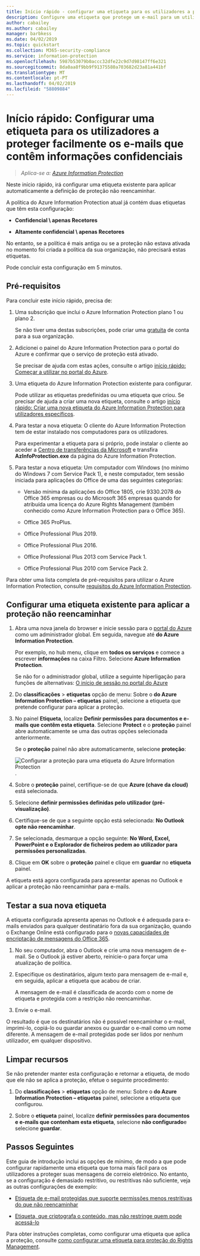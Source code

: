 ```yaml
---
title: Início rápido - configurar uma etiqueta para os utilizadores a proteger facilmente os e-mails que contêm informações confidenciais – AIP
description: Configure uma etiqueta que protege um e-mail para um utilizador ao aplicar automaticamente a proteção não reencaminhar.
author: cabailey
ms.author: cabailey
manager: barbkess
ms.date: 04/02/2019
ms.topic: quickstart
ms.collection: M365-security-compliance
ms.service: information-protection
ms.openlocfilehash: 5987b53079b0accc32dfe22c9d7d98147ff6e321
ms.sourcegitcommit: 8da0aa8f9bb9f91375580a703682d23a81a441bf
ms.translationtype: MT
ms.contentlocale: pt-PT
ms.lasthandoff: 04/02/2019
ms.locfileid: "58809884"
---
```

# <a name="quickstart-configure-a-label-for-users-to-easily-protect-emails-that-contain-sensitive-information"></a>Início rápido: Configurar uma etiqueta para os utilizadores a proteger facilmente os e-mails que contêm informações confidenciais

>*Aplica-se a: [Azure Information Protection](https://azure.microsoft.com/pricing/details/information-protection)*

Neste início rápido, irá configurar uma etiqueta existente para aplicar automaticamente a definição de proteção não reencaminhar.

A política do Azure Information Protection atual já contém duas etiquetas que têm esta configuração:

- **Confidencial \ apenas Recetores**

- **Altamente confidencial \ apenas Recetores**

No entanto, se a política é mais antiga ou se a proteção não estava ativada no momento foi criada a política da sua organização, não precisará estas etiquetas. 

Pode concluir esta configuração em 5 minutos.

## <a name="prerequisites"></a>Pré-requisitos

Para concluir este início rápido, precisa de:

1. Uma subscrição que inclui o Azure Information Protection plano 1 ou plano 2.
    
    Se não tiver uma destas subscrições, pode criar uma [gratuita](https://admin.microsoft.com/Signup/Signup.aspx?OfferId=87dd2714-d452-48a0-a809-d2f58c4f68b7) de conta para a sua organização.

2. Adicionei o painel do Azure Information Protection para o portal do Azure e confirmar que o serviço de proteção está ativado.

    Se precisar de ajuda com estas ações, consulte o artigo [início rápido: Começar a utilizar no portal do Azure](quickstart-viewpolicy.md).

3. Uma etiqueta do Azure Information Protection existente para configurar. 
    
    Pode utilizar as etiquetas predefinidas ou uma etiqueta que criou. Se precisar de ajuda a criar uma nova etiqueta, consulte o artigo [início rápido: Criar uma nova etiqueta do Azure Information Protection para utilizadores específicos](quickstart-label-specificusers.md).

4. Para testar a nova etiqueta: O cliente do Azure Information Protection tem de estar instalado nos computadores para os utilizadores. 
    
    Para experimentar a etiqueta para si próprio, pode instalar o cliente ao aceder a [Centro de transferências da Microsoft](https://www.microsoft.com/en-us/download/details.aspx?id=53018) e transfira **AzInfoProtection.exe** da página do Azure Information Protection.

5. Para testar a nova etiqueta: Um computador com Windows (no mínimo do Windows 7 com Service Pack 1), e neste computador, tem sessão iniciada para aplicações do Office de uma das seguintes categorias:
    
    - Versão mínima da aplicações do Office 1805, crie 9330.2078 do Office 365 empresas ou do Microsoft 365 empresas quando for atribuída uma licença do Azure Rights Management (também conhecido como Azure Information Protection para o Office 365).
    
    - Office 365 ProPlus.
    
    - Office Professional Plus 2019.
    
    - Office Professional Plus 2016.
    
    - Office Professional Plus 2013 com Service Pack 1.
    
    - Office Professional Plus 2010 com Service Pack 2.

Para obter uma lista completa de pré-requisitos para utilizar o Azure Information Protection, consulte [requisitos do Azure Information Protection](requirements.md).

## <a name="configure-an-existing-label-to-apply-the-do-not-forward-protection"></a>Configurar uma etiqueta existente para aplicar a proteção não reencaminhar

1. Abra uma nova janela do browser e inicie sessão para o [portal do Azure](https://portal.azure.com) como um administrador global. Em seguida, navegue até **do Azure Information Protection**. 
    
    Por exemplo, no hub menu, clique em **todos os serviços** e comece a escrever **informações** na caixa Filtro. Selecione **Azure Information Protection**.
    
    Se não for o administrador global, utilize a seguinte hiperligação para funções de alternativas: [O início de sessão no portal do Azure](configure-policy.md#signing-in-to-the-azure-portal)

2. Do **classificações** > **etiquetas** opção de menu: Sobre o **do Azure Information Protection – etiquetas** painel, selecione a etiqueta que pretende configurar para aplicar a proteção. 

3. No painel **Etiqueta**, localize **Definir permissões para documentos e e-mails que contêm esta etiqueta**. Selecione **Protect** e o **proteção** painel abre automaticamente se uma das outras opções selecionada anteriormente. 
    
    Se o **proteção** painel não abre automaticamente, selecione **proteção**:
    
    ![Configurar a proteção para uma etiqueta do Azure Information Protection](./media/info-protect-protection-bar-configured.png).

4. Sobre o **proteção** painel, certifique-se de que **Azure (chave da cloud)** está selecionada.
    
5. Selecione **definir permissões definidas pelo utilizador (pré-visualização)**.

6. Certifique-se de que a seguinte opção está selecionada: **No Outlook opte não reencaminhar**.

7. Se selecionada, desmarque a opção seguinte: **No Word, Excel, PowerPoint e o Explorador de ficheiros pedem ao utilizador para permissões personalizadas**.

8. Clique em **OK** sobre o **proteção** painel e clique em **guardar** no **etiqueta** painel.

A etiqueta está agora configurada para apresentar apenas no Outlook e aplicar a proteção não reencaminhar para e-mails.

## <a name="test-your-new-label"></a>Testar a sua nova etiqueta

A etiqueta configurada apresenta apenas no Outlook e é adequada para e-mails enviados para qualquer destinatário fora da sua organização, quando o Exchange Online está configurado para o [novas capacidades de encriptação de mensagens do Office 365](https://support.office.com/article/7ff0c040-b25c-4378-9904-b1b50210d00e).

1. No seu computador, abra o Outlook e crie uma nova mensagem de e-mail. Se o Outlook já estiver aberto, reinicie-o para forçar uma atualização de política.

2. Especifique os destinatários, algum texto para mensagem de e-mail e, em seguida, aplicar a etiqueta que acabou de criar. 
    
    A mensagem de e-mail é classificada de acordo com o nome de etiqueta e protegida com a restrição não reencaminhar.

3. Envie o e-mail. 

O resultado é que os destinatários não é possível reencaminhar o e-mail, imprimi-lo, copiá-lo ou guardar anexos ou guardar o e-mail como um nome diferente. A mensagem de e-mail protegidas pode ser lidos por nenhum utilizador, em qualquer dispositivo.

## <a name="clean-up-resources"></a>Limpar recursos

Se não pretender manter esta configuração e retornar a etiqueta, de modo que ele não se aplica a proteção, efetue o seguinte procedimento:

1. Do **classificações** > **etiquetas** opção de menu: Sobre o **do Azure Information Protection – etiquetas** painel, selecione a etiqueta que configurou. 

3. Sobre o **etiqueta** painel, localize **definir permissões para documentos e e-mails que contenham esta etiqueta**, selecione **não configurado**e selecione **guardar**.

## <a name="next-steps"></a>Passos Seguintes

Este guia de introdução inclui as opções de mínimo, de modo a que pode configurar rapidamente uma etiqueta que torna mais fácil para os utilizadores a proteger suas mensagens de correio eletrónico. No entanto, se a configuração é demasiado restritivo, ou restritivas não suficiente, veja as outras configurações de exemplo:

- [Etiqueta de e-mail protegidas que suporte permissões menos restritivas do que não reencaminhar](configure-policy-protection.md#example-4-label-for-protected-email-that-supports-less-restrictive-permissions-than-do-not-forward)

- [Etiqueta, que criptografa o conteúdo, mas não restringe quem pode acessá-lo](configure-policy-protection.md#example-5-label-that-encrypts-content-but-doesnt-restrict-who-can-access-it)

Para obter instruções completas, como configurar uma etiqueta que aplica a proteção, consulte [como configurar uma etiqueta para proteção do Rights Management](configure-policy-protection.md). 
